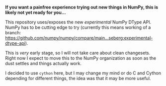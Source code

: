 **If you want a painfree experience trying out new things in NumPy, this is likely not yet ready for you...**

This repository uses/exposes the new *experimental* NumPy
DType API.  NumPy has to be cutting edge to try (currently
this means working of a branch:
https://github.com/numpy/numpy/compare/main...seberg:experimental-dtype-api).

This is *very* early stage, so I will not take care about clean changesets.
Right now I expect to move this to the NumPy organization as soon
as the dust settles and things actually work.

I decided to use ``cython`` here, but I may change my mind or
do C and Cython depending for different things, the idea was that
it may be more useful.
